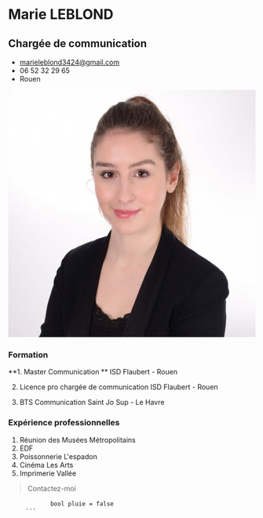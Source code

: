 # Marie LEBLOND 
## Chargée de communication 
* marieleblond3424@gmail.com
* 06 52 32 29 65
* Rouen 

![photo de marie leblond](https://github.com/marieleblond2407/CV/blob/main/Photo%20CV.jpg)

### Formation 
**1. Master Communication **
ISD Flaubert - Rouen 

2. Licence pro chargée de communication
ISD Flaubert - Rouen 

3. BTS Communication
Saint Jo Sup - Le Havre 

### Expérience professionnelles 
1. Réunion des Musées Métropolitains
2. EDF 
3. Poissonnerie L'espadon 
4. Cinéma Les Arts 
5. Imprimerie Vallée 

> Contactez-moi 

```
            bool pluie = false
     ```
